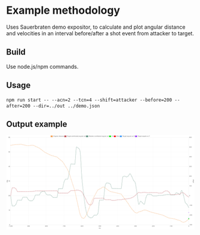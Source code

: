 # Example methodology

Uses Sauerbraten demo expositor, to calculate and plot angular
distance and velocities in an interval before/after a shot event from
attacker to target.

## Build

Use node.js/npm commands.

## Usage

```
npm run start -- --acn=2 --tcn=4 --shift=attacker --before=200 --after=200 --dir=../out ../demo.json

```

## Output example

![Image](./img/example.png?raw=true)
